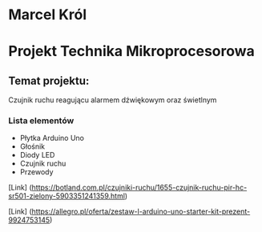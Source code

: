 # Marcel Król
# Projekt Technika Mikroprocesorowa

## Temat projektu:
Czujnik ruchu reagującu alarmem dźwiękowym oraz świetlnym
### Lista elementów
- Płytka Arduino Uno
- Głośnik
- Diody LED
- Czujnik ruchu 
- Przewody

[Link] (https://botland.com.pl/czujniki-ruchu/1655-czujnik-ruchu-pir-hc-sr501-zielony-5903351241359.html)

[Link] (https://allegro.pl/oferta/zestaw-l-arduino-uno-starter-kit-prezent-9924753145)
